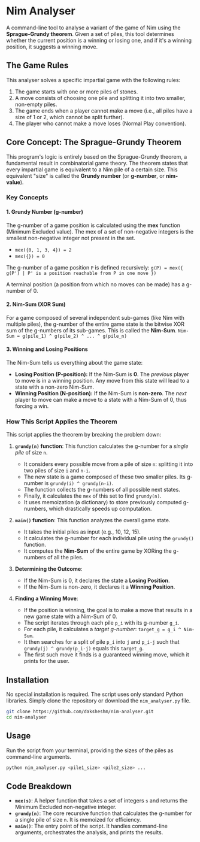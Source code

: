 

# Nim Analyser

A command-line tool to analyse a variant of the game of Nim using the **Sprague-Grundy theorem**. Given a set of piles, this tool determines whether the current position is a winning or losing one, and if it's a winning position, it suggests a winning move.

## The Game Rules

This analyser solves a specific impartial game with the following rules:
1.  The game starts with one or more piles of stones.
2.  A move consists of choosing one pile and splitting it into two smaller, non-empty piles.
3.  The game ends when a player cannot make a move (i.e., all piles have a size of 1 or 2, which cannot be split further).
4.  The player who cannot make a move loses (Normal Play convention).

## Core Concept: The Sprague-Grundy Theorem

This program's logic is entirely based on the Sprague-Grundy theorem, a fundamental result in combinatorial game theory. The theorem states that every impartial game is equivalent to a Nim pile of a certain size. This equivalent "size" is called the **Grundy number** (or **g-number**, or **nim-value**).

### Key Concepts

#### 1. Grundy Number (g-number)
The g-number of a game position is calculated using the **mex** function (Minimum Excluded value). The mex of a set of non-negative integers is the smallest non-negative integer not present in the set.
-   `mex({0, 1, 3, 4}) = 2`
-   `mex({}) = 0`

The g-number of a game position `P` is defined recursively:
`g(P) = mex({ g(P') | P' is a position reachable from P in one move })`

A terminal position (a position from which no moves can be made) has a g-number of 0.

#### 2. Nim-Sum (XOR Sum)
For a game composed of several independent sub-games (like Nim with multiple piles), the g-number of the entire game state is the bitwise XOR sum of the g-numbers of its sub-games. This is called the **Nim-Sum**.
`Nim-Sum = g(pile_1) ^ g(pile_2) ^ ... ^ g(pile_n)`

#### 3. Winning and Losing Positions
The Nim-Sum tells us everything about the game state:
-   **Losing Position (P-position):** If the Nim-Sum is **0**. The *previous* player to move is in a winning position. Any move from this state will lead to a state with a non-zero Nim-Sum.
-   **Winning Position (N-position):** If the Nim-Sum is **non-zero**. The *next* player to move can make a move to a state with a Nim-Sum of 0, thus forcing a win.

### How This Script Applies the Theorem

This script applies the theorem by breaking the problem down:

1.  **`grundy(n)` function**: This function calculates the g-number for a *single pile* of size `n`.
    -   It considers every possible move from a pile of size `n`: splitting it into two piles of size `i` and `n-i`.
    -   The new state is a game composed of these two smaller piles. Its g-number is `grundy(i) ^ grundy(n-i)`.
    -   The function collects the g-numbers of all possible next states.
    -   Finally, it calculates the `mex` of this set to find `grundy(n)`.
    -   It uses memoization (a dictionary) to store previously computed g-numbers, which drastically speeds up computation.

2.  **`main()` function**: This function analyzes the overall game state.
    -   It takes the initial piles as input (e.g., 10, 12, 15).
    -   It calculates the g-number for each individual pile using the `grundy()` function.
    -   It computes the **Nim-Sum** of the entire game by XORing the g-numbers of all the piles.

3.  **Determining the Outcome**:
    -   If the Nim-Sum is 0, it declares the state a **Losing Position**.
    -   If the Nim-Sum is non-zero, it declares it a **Winning Position**.

4.  **Finding a Winning Move**:
    -   If the position is winning, the goal is to make a move that results in a new game state with a Nim-Sum of 0.
    -   The script iterates through each pile `p_i` with its g-number `g_i`.
    -   For each pile, it calculates a *target g-number*: `target_g = g_i ^ Nim-Sum`.
    -   It then searches for a split of pile `p_i` into `j` and `p_i-j` such that `grundy(j) ^ grundy(p_i-j)` equals this `target_g`.
    -   The first such move it finds is a guaranteed winning move, which it prints for the user.

## Installation

No special installation is required. The script uses only standard Python libraries. Simply clone the repository or download the `nim_analyser.py` file.

```bash
git clone https://github.com/daksheshm/nim-analyser.git
cd nim-analyser
```

## Usage

Run the script from your terminal, providing the sizes of the piles as command-line arguments.

```bash
python nim_analyser.py <pile1_size> <pile2_size> ...
```

## Code Breakdown

-   **`mex(s)`**: A helper function that takes a set of integers `s` and returns the Minimum Excluded non-negative integer.
-   **`grundy(n)`**: The core recursive function that calculates the g-number for a single pile of size `n`. It is memoized for efficiency.
-   **`main()`**: The entry point of the script. It handles command-line arguments, orchestrates the analysis, and prints the results.
